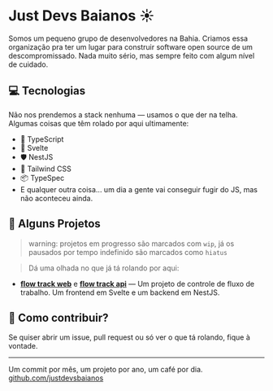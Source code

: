 # Just Devs Baianos ☀️

Somos um pequeno grupo de desenvolvedores na Bahia. Criamos essa organização pra ter um lugar para construir software open source de um descompromissado. Nada muito sério, mas sempre feito com algum nível de cuidado.

## 💻 Tecnologias

Não nos prendemos a stack nenhuma — usamos o que der na telha.
Algumas coisas que têm rolado por aqui ultimamente:

- 🧠 TypeScript
- 🔮 Svelte
- 🛡️ NestJS
- 🎨 Tailwind CSS
- 📦 TypeSpec
- E qualquer outra coisa... um dia a gente vai conseguir fugir do JS, mas não aconteceu ainda.

## 📁 Alguns Projetos

> warning: projetos em progresso são marcados com `wip`, já os pausados por tempo indefinido são marcados como `hiatus`

> Dá uma olhada no que já tá rolando por aqui:

- [**flow track web**](https://github.com/justdevsbaianos/flow-track-web) e [**flow track api**](https://github.com/justdevsbaianos/flow-track-api) — Um projeto de controle de fluxo de trabalho. Um frontend em Svelte e um backend em NestJS.

## 🤙 Como contribuir?

Se quiser abrir um issue, pull request ou só ver o que tá rolando, fique à vontade.

---

Um commit por mês, um projeto por ano, um café por dia.
[github.com/justdevsbaianos](https://github.com/justdevsbaianos)

